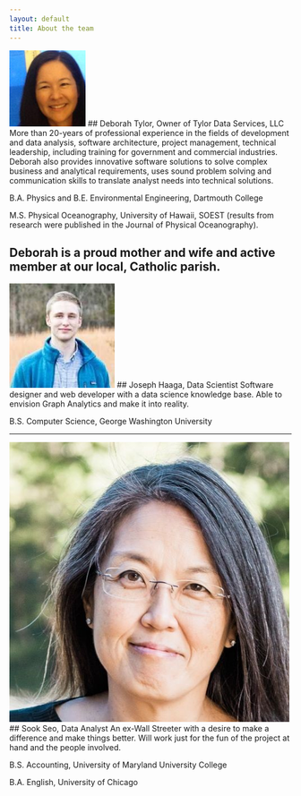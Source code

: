```yaml
---
layout: default
title: About the team
---
```

<img src="images/DT_pic.jpg"> 
## Deborah Tylor, Owner of Tylor Data Services, LLC
More than 20-years of professional experience in the fields of development and data analysis, software architecture, project management, technical leadership, including training for government and commercial industries. Deborah also provides innovative software solutions to solve complex business and analytical requirements, uses sound problem solving and communication skills to translate analyst needs into technical solutions.  

B.A. Physics and B.E. Environmental Engineering, Dartmouth College 

M.S. Physical Oceanography, University of Hawaii, SOEST (results from research were published in the Journal of Physical Oceanography).

Deborah is a proud mother and wife and active member at our local, Catholic parish.
---

<img src="images/JH.jpg">
## Joseph Haaga, Data Scientist
Software designer and web developer with a data science knowledge base. 
Able to envision Graph Analytics and make it into reality.

B.S. Computer Science, George Washington University

---

<img src="images/shs.jpg">
## Sook Seo, Data Analyst
An ex-Wall Streeter with a desire to make a difference and make things better. 
Will work just for the fun of the project at hand and the people involved. 

B.S. Accounting, University of Maryland University College

B.A. English, University of Chicago
